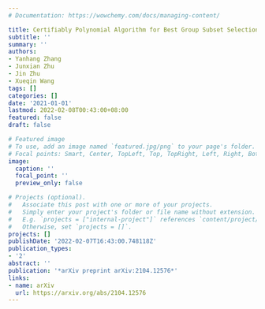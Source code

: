 ```yaml
---
# Documentation: https://wowchemy.com/docs/managing-content/

title: Certifiably Polynomial Algorithm for Best Group Subset Selection
subtitle: ''
summary: ''
authors:
- Yanhang Zhang
- Junxian Zhu
- Jin Zhu
- Xueqin Wang
tags: []
categories: []
date: '2021-01-01'
lastmod: 2022-02-08T00:43:00+08:00
featured: false
draft: false

# Featured image
# To use, add an image named `featured.jpg/png` to your page's folder.
# Focal points: Smart, Center, TopLeft, Top, TopRight, Left, Right, BottomLeft, Bottom, BottomRight.
image:
  caption: ''
  focal_point: ''
  preview_only: false

# Projects (optional).
#   Associate this post with one or more of your projects.
#   Simply enter your project's folder or file name without extension.
#   E.g. `projects = ["internal-project"]` references `content/project/deep-learning/index.md`.
#   Otherwise, set `projects = []`.
projects: []
publishDate: '2022-02-07T16:43:00.748118Z'
publication_types:
- '2'
abstract: ''
publication: '*arXiv preprint arXiv:2104.12576*'
links:
- name: arXiv
  url: https://arxiv.org/abs/2104.12576
---
```

